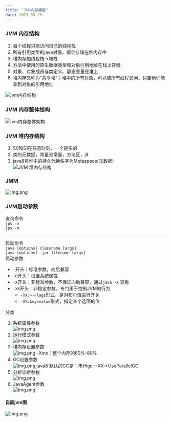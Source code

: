 ```yaml
---
title: "JVM内存模型"
date: 2021-03-25
---
```


### JVM 内存结构
1. 每个线程只能访问自己的线程栈  
2. 所有引用类型的java对像，都会存储在堆内存中  
3. 堆内存加线程栈->堆栈  
4. 方法中使用的原生数据类型和对象引用地址在栈上存储;  
5. 对象、对象成员与类定义、静态变量在堆上  
6. 堆内存又称为"共享堆"；堆中的所有对象，可以被所有线程访问，只要他们能拿到对象的引用地址  

![jvm内存结构][jvm]
### JVM 内存整体结构
![jvm内存整体架构][jvm1]
### JVM 堆内存结构  

1. S0和S1在任意时刻，一个是空的  
1. 类的元数据，常量池常量，方法区，jit  
1. java8将堆中的持久代换名字为Metaspace(元数据)  
![JVM 堆内存结构][jvm3]

### JMM
![img.png][jmm]


### JVM启动参数
查询命令  
`jps -v`  
`jps -m`  
- - -
启动命令  
`java [options] classname [args]`  
`java [options] -jar filename [args]`  
启动参数
* `-`开头：标准参数，向后兼容
* `-D`开头：设置系统属性
* `-X`开头：非标准参数，不保证向后兼容，通过`java -X` 查看
* `-XX`开头：非稳定参数，专门用于控制JVM的行为
    * `-XX:+-Flags`形式，是对布尔值进行开关
    * `-XX:key=value`形式，指定某个选项的值  
    
分类  
1. 系统属性参数   
![img.png]({{site.baseurl}}/assets/images/jvm/option1.png)
2. 运行模式参数  
![img.png]({{site.baseurl}}/assets/images/jvm/option2.png)
3. 堆内存设置参数  
![img.png]({{site.baseurl}}/assets/images/jvm/option3.png)
-Xmx：整个内存的60%-80%
4. GC设置参数  
![img.png]({{site.baseurl}}/assets/images/jvm/option4.png)
java8 默认的GC是：串行gc --XX:+UseParallelGC
5. 分析诊断参数  
![img.png]({{site.baseurl}}/assets/images/jvm/option5.png)
6. JavaAgent参数  
![img.png]({{site.baseurl}}/assets/images/jvm/option6.png)
   
#### 自画jvm图

![img.png]({{site.baseurl}}/assets/images/jvm/jvmown.png)








[jvm]:{{site.baseurl}}/assets/images/jvm/jvm.png
[jvm1]:{{site.baseurl}}/assets/images/jvm/jvm1.png
[jvm2]:{{site.baseurl}}/assets/images/jvm/jvm2.png
[jvm3]:{{site.baseurl}}/assets/images/jvm/jvm3.png
[jvm4]:{{site.baseurl}}/assets/images/jvm/jvm4.png
[jmm]:{{site.baseurl}}/assets/images/jvm/jmm.png
